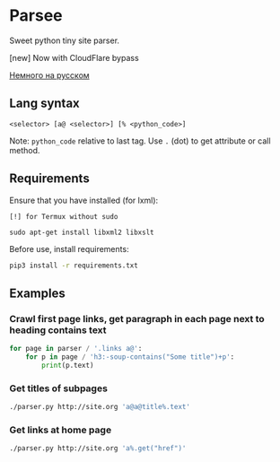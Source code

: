 # Parsee

Sweet python tiny site parser.

[new] Now with CloudFlare bypass

[Немного на русском](https://mikhail-yudin.ru/blog/frontend/parsee_prostoi_vkusniy_parser_saitov/)

## Lang syntax

```config
<selector> [a@ <selector>] [% <python_code>]
```

Note: `python_code` relative to last tag. Use `.` (dot) to get attribute or call method.

## Requirements

Ensure that you have installed (for lxml):

`[!] for Termux without sudo`

```
sudo apt-get install libxml2 libxslt
```

Before use, install requirements:

```sh
pip3 install -r requirements.txt
```

## Examples

### Crawl first page links, get paragraph in each page next to heading contains text

```python
for page in parser / '.links a@':
    for p in page / 'h3:-soup-contains("Some title")+p':
        print(p.text)
```

### Get titles of subpages

```sh
./parser.py http://site.org 'a@a@title%.text'
```

### Get links at home page

```sh
./parser.py http://site.org 'a%.get("href")'
```
